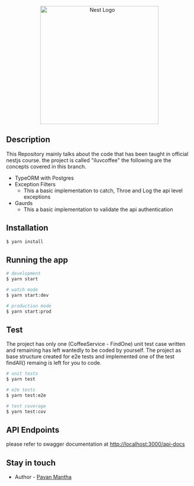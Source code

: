 <p align="center">
  <a href="http://nestjs.com/" target="blank"><img src="https://nestjs.com/img/logo_text.svg" width="320" alt="Nest Logo" /></a>
</p>

[travis-image]: https://api.travis-ci.org/nestjs/nest.svg?branch=master
[travis-url]: https://travis-ci.org/nestjs/nest
[linux-image]: https://img.shields.io/travis/nestjs/nest/master.svg?label=linux
[linux-url]: https://travis-ci.org/nestjs/nest
  
## Description

This Repository mainly talks about the code that has been taught in official nestjs course. the project is called "iluvcoffee"
the following are the concepts covered in this branch.

- TypeORM with Postgres
- Exception Filters
    - This a basic implementation to catch, Throe and Log the api level exceptions
- Gaurds
    - This a basic implementation to validate the api authentication  

## Installation

```bash
$ yarn install
```

## Running the app

```bash
# development
$ yarn start

# watch mode
$ yarn start:dev

# production mode
$ yarn start:prod
```

## Test
The project has only one (CoffeeService - FindOne) unit test case written and remaining has left wantedly to be coded by yourself.
The project as base structure created for e2e tests and implemented one of the test findAll() remaing is left for you to code.
```bash
# unit tests
$ yarn test

# e2e tests
$ yarn test:e2e

# test coverage
$ yarn test:cov
```

## API Endpoints
please refer to swagger documentation at [http://localhost:3000/api-docs](http://localhost:3000/api-docs)


## Stay in touch

- Author - [Pavan Mantha](https://github.com/pavanjava)